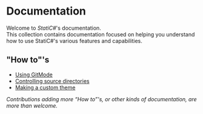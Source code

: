 ﻿# Documentation

Welcome to *StatiC#*'s documentation.  
This collection contains documentation focused on helping you understand how to use StatiC#'s various features and capabilities.

## "How to"'s

- [Using GitMode](HowTo/using_gitmode.md)
- [Controlling source directories](HowTo/controlling_source_directories.md)
- [Making a custom theme](HowTo/making_a_custom_theme.md)

*Contributions adding more “How to”'s, or other kinds of documentation, are more than welcome.*